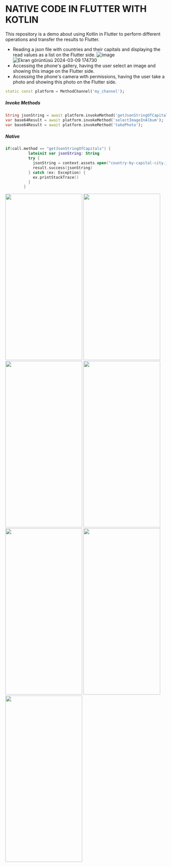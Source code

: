 # NATIVE CODE IN FLUTTER WITH KOTLIN
This repository is a demo about using Kotlin in Flutter to perform different operations and transfer the results to Flutter.
* Reading a json file with countries and their capitals and displaying the read values as a list on the Flutter side.
  ![image](https://github.com/githuseyingur/native_code_in_flutter_with_kotlin/assets/120099096/9cd3d9cf-1042-481c-a2ee-fb6ec5cd72d2)
  ![Ekran görüntüsü 2024-03-09 174730](https://github.com/githuseyingur/native_code_in_flutter_with_kotlin/assets/120099096/2d697a67-9219-4d2f-bd1c-f6843a565ef5)
* Accessing the phone's gallery, having the user select an image and showing this image on the Flutter side.
* Accessing the phone's camera with permissions, having the user take a photo and showing this photo on the Flutter side.
  
```dart
static const platform = MethodChannel('my_channel');
```
##### Invoke Methods

```dart
String jsonString = await platform.invokeMethod('getJsonStringOfCapitals');
var base64Result = await platform.invokeMethod('selectImageInAlbum');
var base64Result = await platform.invokeMethod('takePhoto');
```
##### Native
```kts
if(call.method == "getJsonStringOfCapitals") {
          lateinit var jsonString: String
          try {
            jsonString = context.assets.open("country-by-capital-city.json").bufferedReader().use { it.readText()}
            result.success(jsonString)
          } catch (ex: Exception) {
            ex.printStackTrace()
          }  
        }
```



<img src="https://github.com/githuseyingur/native_code_in_flutter_with_kotlin/assets/120099096/ef088960-a206-4a1e-aa78-e4f381d07fb0"  width="240" height ="520">
<img src="https://github.com/githuseyingur/native_code_in_flutter_with_kotlin/assets/120099096/a1088458-eb97-4b39-8491-8333f3394e30"  width="240" height ="520">
<img src="https://github.com/githuseyingur/native_code_in_flutter_with_kotlin/assets/120099096/c7098f32-9f51-4e3c-a080-5c7eeff89315"  width="240" height ="520">
<img src="https://github.com/githuseyingur/native_code_in_flutter_with_kotlin/assets/120099096/dcd053a9-9e2d-425f-bed4-e68ffe100090"  width="240" height ="520">
<img src="https://github.com/githuseyingur/native_code_in_flutter_with_kotlin/assets/120099096/16309095-2d0a-4c73-ab81-9703aeb3c7c8"  width="240" height ="520">
<img src="https://github.com/githuseyingur/native_code_in_flutter_with_kotlin/assets/120099096/8e1d9336-dbae-476f-aa34-1c2e68734e5c"  width="240" height ="520">
<img src="https://github.com/githuseyingur/native_code_in_flutter_with_kotlin/assets/120099096/1c99633d-4b4f-4dc3-b55d-6ae8a27f8ae0"  width="240" height ="520">
